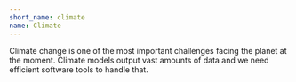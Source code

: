 ```yaml
---
short_name: climate
name: Climate
---
```

Climate change is one of the most important challenges facing the planet at the moment.
Climate models output vast amounts of data and we need efficient software tools to handle that.
